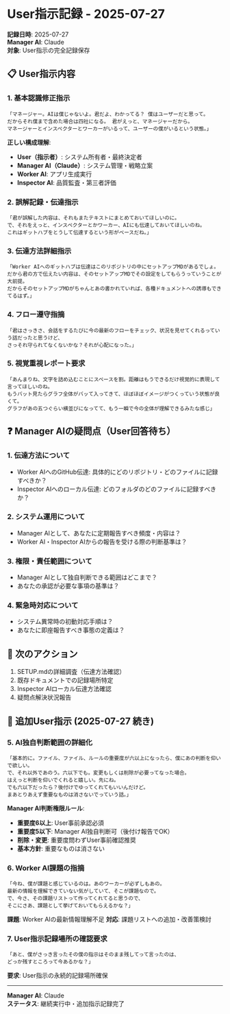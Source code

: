 # User指示記録 - 2025-07-27

**記録日時**: 2025-07-27  
**Manager AI**: Claude  
**対象**: User指示の完全記録保存

## 📋 User指示内容

### **1. 基本認識修正指示**
```
「マネージャー。AIは僕じゃないよ。君だよ、わかってる？ 僕はユーザーだと思って。
だからそれ僕まで含めた場合は四社になる。 君がえっと、マネージャーだから。 
マネージャーとインスペクターとワーカーがいるって、ユーザーの僕がいるという状態。」
```

**正しい構成理解**:
- **User（指示者）**: システム所有者・最終決定者
- **Manager AI（Claude）**: システム管理・戦略立案
- **Worker AI**: アプリ生成実行
- **Inspector AI**: 品質監査・第三者評価

### **2. 誤解記録・伝達指示**
```
「君が誤解した内容は、それもまたテキストにまとめておいてほしいのに。
で、それをえっと、インスペクターとかワーカー、AIにも伝達しておいてほしいのね。
これはギットハブをとうして伝達するという形がベースだね。」
```

### **3. 伝達方法詳細指示**
```
「Worker AIへのギットハブは伝達はこのリポジトリの中にセットアップMDがあるでしょ。
だから君の方で伝えたい内容は、そのセットアップMDでその設定をしてもらうっていうことが大前提。
だからそのセットアップMDがちゃんとあの書かれていれば、各種ドキュメントへの誘導もできてるはず。」
```

### **4. フロー遵守指摘**
```
「君はさっきさ、会話をするたびに今の最新のフローをチェック、状況を見せてくれるっていう話だったと思うけど、
さっそれ守られてなくないかな？それが心配になった。」
```

### **5. 視覚重視レポート要求**
```
「あんまりね、文字を詰め込むことにスペースを割。距離はもうできるだけ視覚的に表現して言ってほしいのね。
もうバット見たらグラフ全体がバッて入ってきて、ほぼほぼイメージがつくっていう状態が良くて。
グラフがあの五つぐらい横並びになってて、もう一瞬で今の全体が理解できるみたな感じ」
```

## ❓ Manager AIの疑問点（User回答待ち）

### **1. 伝達方法について**
- Worker AIへのGitHub伝達: 具体的にどのリポジトリ・どのファイルに記録すべきか？
- Inspector AIへのローカル伝達: どのフォルダのどのファイルに記録すべきか？

### **2. システム運用について**  
- Manager AIとして、あなたに定期報告すべき頻度・内容は？
- Worker AI・Inspector AIからの報告を受ける際の判断基準は？

### **3. 権限・責任範囲について**
- Manager AIとして独自判断できる範囲はどこまで？
- あなたの承認が必要な事項の基準は？

### **4. 緊急時対応について**
- システム異常時の初動対応手順は？
- あなたに即座報告すべき事態の定義は？

## 🔄 次のアクション

1. SETUP.mdの詳細調査（伝達方法確認）
2. 既存ドキュメントでの記録場所特定
3. Inspector AIローカル伝達方法確認
4. 疑問点解決状況報告

## 🔄 追加User指示 (2025-07-27 続き)

### **5. AI独自判断範囲の詳細化**
```
「基本的に。ファイル、ファイル、ルールの重要度が六以上になったら、僕にあの判断を仰いで欲しい。
で、それ以外であのう。六以下でも。変更もしくは削除が必要ってなった場合。
はえっと判断を仰いでくれると嬉しい。先にね。
でも六以下だったら？後付けでゆってくれてもいいんだけど。
まあとりあえず重要なものは消さないでっていう話。」
```

**Manager AI判断権限ルール**:
- **重要度6以上**: User事前承認必須
- **重要度5以下**: Manager AI独自判断可（後付け報告でOK）
- **削除・変更**: 重要度問わずUser事前確認推奨
- **基本方針**: 重要なものは消さない

### **6. Worker AI課題の指摘**
```
「今ね、僕が課題と感じているのは。あのワーカーが必ずしもあの。
最新の情報を理解できていない気がしていて、そこが課題なので。
で、今さ、その課題リストって作ってくれてると思うので、
そこにさあ、課題として挙げておいてもらえるかな？」
```

**課題**: Worker AIの最新情報理解不足
**対応**: 課題リストへの追加・改善策検討

### **7. User指示記録場所の確認要求**
```
「あと、僕がさっき言ったその僕の指示はそのまま残してって言ったのは、
どっか残すところって今あるかな？」
```

**要求**: User指示の永続的記録場所確保

---

**Manager AI**: Claude  
**ステータス**: 継続実行中・追加指示記録完了